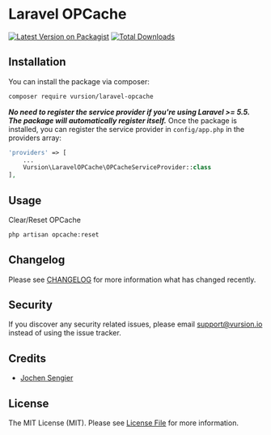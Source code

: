 # Laravel OPCache

[![Latest Version on Packagist](https://img.shields.io/packagist/v/vursion/laravel-opcache.svg?style=flat-square)](https://packagist.org/packages/vursion/laravel-opcache)
[![Total Downloads](https://img.shields.io/packagist/dt/vursion/laravel-opcache.svg?style=flat-square)](https://packagist.org/packages/vursion/laravel-opcache)

## Installation

You can install the package via composer:

```bash
composer require vursion/laravel-opcache
```

***No need to register the service provider if you're using Laravel >= 5.5.
The package will automatically register itself.***
Once the package is installed, you can register the service provider in `config/app.php` in the providers array:

```php
'providers' => [
	...
	Vursion\LaravelOPCache\OPCacheServiceProvider::class
],
```

## Usage

Clear/Reset OPCache

```bash
php artisan opcache:reset
```

## Changelog

Please see [CHANGELOG](CHANGELOG.md) for more information what has changed recently.

## Security

If you discover any security related issues, please email support@vursion.io instead of using the issue tracker.

## Credits

- [Jochen Sengier](https://github.com/celcius-jochen)

## License

The MIT License (MIT). Please see [License File](LICENSE.md) for more information.
